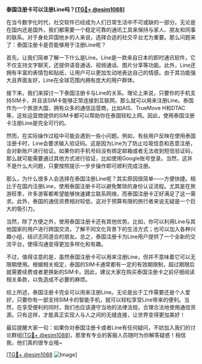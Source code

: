 **泰国注册卡可以注册Line吗？[[TG💪+ @esim1088](https://t.me/s/esim1088)]**

在当今数字化时代，社交软件已经成为人们日常生活中不可或缺的一部分。无论是在国内还是国外，我们都需要一个稳定可靠的通讯工具来保持与家人、朋友和同事的联系。对于身处异国他乡的人来说，选择合适的社交平台尤为重要。那么问题来了：泰国注册卡是否能够用于注册Line呢？

首先，让我们简单了解一下什么是Line。Line是一款来自日本的即时通讯软件，它不仅支持文字聊天，还提供语音通话、视频通话、图片分享等功能。此外，Line还拥有丰富的表情包和贴纸，让用户可以更加生动地表达自己的情感。由于其功能强大且界面友好，Line在全球范围内拥有庞大的用户群体。

接下来，我们来探讨一下泰国注册卡与Line的关系。理论上来说，只要你的手机支持SIM卡，并且该SIM卡能够正常连接到互联网，那么就可以用来注册Line。泰国作为一个旅游大国，拥有众多的通信运营商，比如AIS、TrueMove H和DTAC等，这些运营商提供的SIM卡都可以帮助你在泰国轻松上网。因此，使用泰国注册卡注册Line是完全可行的。

然而，在实际操作过程中可能会遇到一些小问题。例如，有些用户反映在使用泰国注册卡时，Line会要求输入验证码。这是因为Line为了防止垃圾信息和恶意注册，会对新账户进行验证。如果你的手机号码没有绑定邮箱或者无法收到短信验证码，那么就可能需要通过其他方式进行验证，比如使用Google账号登录。当然，这并不是什么大问题，只要按照提示一步步操作即可顺利完成注册。

那么，为什么很多人会选择在泰国注册Line呢？其实原因很简单——方便快捷。相比于在国内注册Line，使用泰国注册卡可以避免繁琐的身份认证流程。尤其是在旅游旺季，许多游客都希望能够快速建立联系网络，而泰国注册卡正好满足了这一需求。此外，泰国的通信资费相对较低，这对于预算有限的旅行者来说无疑是一个巨大的吸引力。

当然，除了方便之外，使用泰国注册卡还有其他优势。比如，你可以利用Line与其他国家的用户进行跨国交流，了解不同文化背景下的生活方式；也可以加入各种兴趣小组，结识志同道合的朋友。总之，泰国注册卡为Line用户提供了一个全新的交流平台，使得沟通变得更加多样化和有趣。

不过，值得注意的是，虽然泰国注册卡可以用来注册Line，但并不意味着它可以无限期使用。根据相关规定，泰国的SIM卡通常都有一定的有效期限制，超过期限后就需要续费或者更换新的SIM卡。因此，建议大家在购买泰国注册卡之前仔细阅读相关条款，以免造成不必要的麻烦。

综上所述，泰国注册卡完全可以用来注册Line。无论是出于工作需要还是个人爱好，只要你有一部支持SIM卡的智能手机，就可以轻松享受Line带来的便利。当然，在享受便利的同时，我们也应该遵守当地的法律法规，合理合法地使用通信资源。只有这样，才能真正实现人与人之间的无缝连接，让世界变得更加美好！

最后提醒大家一句：如果你对泰国注册卡或者Line有任何疑问，不妨加入我们的讨论群组[[TG💪+ @esim1088](https://t.me/s/esim1088)]，那里有专业的客服人员随时为你解答疑惑！相信我，他们真的很专业哦~

[[TG💪+ @esim1088](https://t.me/s/esim1088) ![Image](https://i.postimg.cc/4NQfJmqS/Snipaste-2025-05-13-00-14-12.png)]